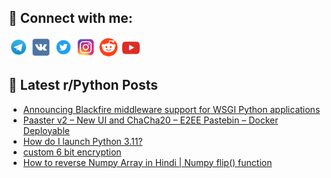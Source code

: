 ## 🔎 Connect with me:
[<img src="https://github.com/bullbesh/bullbesh/blob/main/images/Telegram.png" width="32" height="32" />](https://t.me/bullbesh)
[<img src="https://github.com/bullbesh/bullbesh/blob/main/images/VK.png" width="32" height="32" />](https://vk.com/bullbesh)
[<img src="https://github.com/bullbesh/bullbesh/blob/main/images/Twitter.png" width="32" height="32" />](https://twitter.com/bullbesh1)
[<img src="https://github.com/bullbesh/bullbesh/blob/main/images/Instagram.png" width="32" height="32" />](https://www.instagram.com/bullbesh)
[<img src="https://github.com/bullbesh/bullbesh/blob/main/images/Reddit.png" width="32" height="32" />](https://www.reddit.com/user/bullbesh)
[<img src="https://github.com/bullbesh/bullbesh/blob/main/images/YouTube.png" width="32" height="32" />](https://www.youtube.com/channel/UCtfjRs6uzgq5mfm8S06WTcg)

## 📕 Latest r/Python Posts
<!-- BLOG-POST-LIST:START -->
- [Announcing Blackfire middleware support for WSGI Python applications](https://www.reddit.com/r/Python/comments/10wvgi7/announcing_blackfire_middleware_support_for_wsgi/)
- [Paaster v2 – New UI and ChaCha20 – E2EE Pastebin – Docker Deployable](https://www.reddit.com/r/Python/comments/10wtrr5/paaster_v2_new_ui_and_chacha20_e2ee_pastebin/)
- [How do I launch Python 3.11?](https://www.reddit.com/r/Python/comments/10wsbnj/how_do_i_launch_python_311/)
- [custom 6 bit encryption](https://www.reddit.com/r/Python/comments/10ws5fo/custom_6_bit_encryption/)
- [How to reverse Numpy Array in Hindi | Numpy flip&lpar;&rpar; function](https://www.reddit.com/r/Python/comments/10ws4ob/how_to_reverse_numpy_array_in_hindi_numpy_flip/)
<!-- BLOG-POST-LIST:END -->
